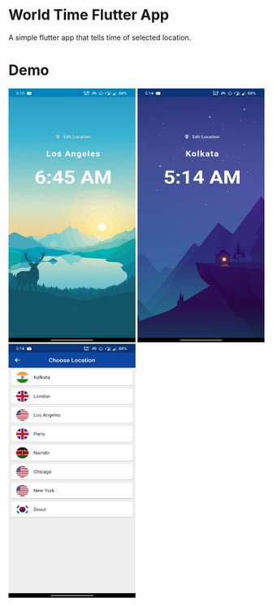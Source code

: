 # World Time Flutter App
A simple flutter app that tells time of selected location.

# Demo
<p float="left">
   <img src="assets/morng-ex.jpg" width = "250" height = "500"/>
  <img src="assets/night-ex.jpg" width = "250" height = "500"/>
  <img src="assets/loc-ex.jpg" width = "250" height = "500"/>
</p>




